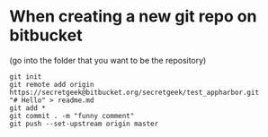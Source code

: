 # When creating a new git repo on bitbucket


   (go into the folder that you want to be the repository)

    git init
    git remote add origin https://secretgeek@bitbucket.org/secretgeek/test_appharbor.git
    "# Hello" > readme.md
    git add *
    git commit . -m "funny comment"
    git push --set-upstream origin master


